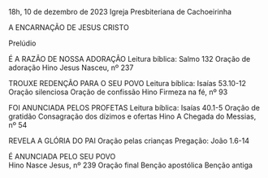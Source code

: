 18h, 10 de dezembro de 2023
Igreja Presbiteriana de Cachoeirinha 

A ENCARNAÇÃO DE JESUS CRISTO 

Prelúdio 

É A RAZÃO DE NOSSA ADORAÇÃO
Leitura bíblica: Salmo 132
Oração de adoração 
Hino Jesus Nasceu, nº 237

TROUXE REDENÇÃO PARA O SEU POVO
Leitura bíblica: Isaías 53.10-12
Oração silenciosa 
Oração de confissão
Hino Firmeza na fé, nº 93

FOI ANUNCIADA PELOS PROFETAS 
Leitura bíblica: Isaías 40.1-5
Oração de gratidão 
Consagração dos dízimos e ofertas 
Hino A Chegada do Messias, nº 54

REVELA A GLÓRIA DO PAI 
Oração pelas crianças 
Pregação: João 1.6-14

É ANUNCIADA PELO SEU POVO  
Hino Nasce Jesus, nº 239
Oração final 
Benção apostólica 
Benção antiga
